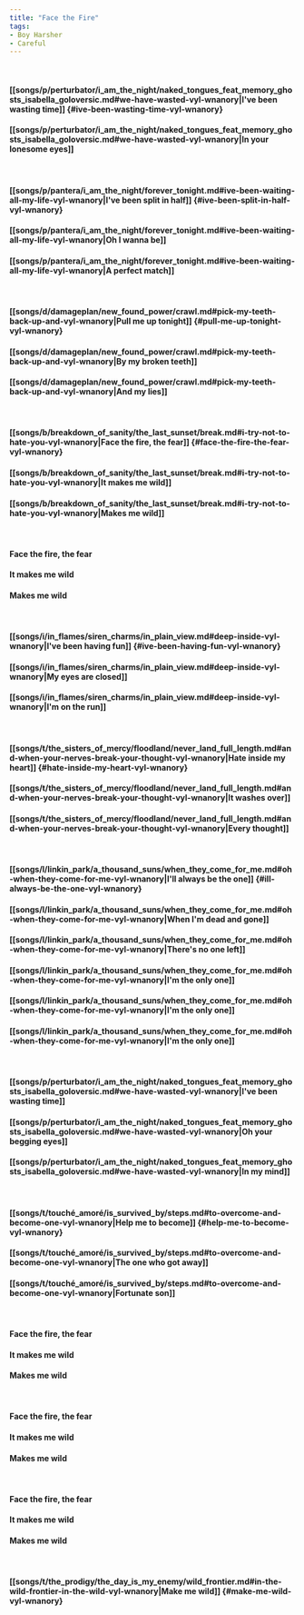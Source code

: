 ```yaml
---
title: "Face the Fire"
tags:
- Boy Harsher
- Careful
---
```

&nbsp;
#### [[songs/p/perturbator/i_am_the_night/naked_tongues_feat_memory_ghosts_isabella_goloversic.md#we-have-wasted-vyl-wnanory|I've been wasting time]] {#ive-been-wasting-time-vyl-wnanory}
#### [[songs/p/perturbator/i_am_the_night/naked_tongues_feat_memory_ghosts_isabella_goloversic.md#we-have-wasted-vyl-wnanory|In your lonesome eyes]]
&nbsp;
#### [[songs/p/pantera/i_am_the_night/forever_tonight.md#ive-been-waiting-all-my-life-vyl-wnanory|I've been split in half]] {#ive-been-split-in-half-vyl-wnanory}
#### [[songs/p/pantera/i_am_the_night/forever_tonight.md#ive-been-waiting-all-my-life-vyl-wnanory|Oh I wanna be]]
#### [[songs/p/pantera/i_am_the_night/forever_tonight.md#ive-been-waiting-all-my-life-vyl-wnanory|A perfect match]]
&nbsp;
#### [[songs/d/damageplan/new_found_power/crawl.md#pick-my-teeth-back-up-and-vyl-wnanory|Pull me up tonight]] {#pull-me-up-tonight-vyl-wnanory}
#### [[songs/d/damageplan/new_found_power/crawl.md#pick-my-teeth-back-up-and-vyl-wnanory|By my broken teeth]]
#### [[songs/d/damageplan/new_found_power/crawl.md#pick-my-teeth-back-up-and-vyl-wnanory|And my lies]]
&nbsp;
#### [[songs/b/breakdown_of_sanity/the_last_sunset/break.md#i-try-not-to-hate-you-vyl-wnanory|Face the fire, the fear]] {#face-the-fire-the-fear-vyl-wnanory}
#### [[songs/b/breakdown_of_sanity/the_last_sunset/break.md#i-try-not-to-hate-you-vyl-wnanory|It makes me wild]]
#### [[songs/b/breakdown_of_sanity/the_last_sunset/break.md#i-try-not-to-hate-you-vyl-wnanory|Makes me wild]]
&nbsp;
#### Face the fire, the fear
#### It makes me wild
#### Makes me wild
&nbsp;
#### [[songs/i/in_flames/siren_charms/in_plain_view.md#deep-inside-vyl-wnanory|I've been having fun]] {#ive-been-having-fun-vyl-wnanory}
#### [[songs/i/in_flames/siren_charms/in_plain_view.md#deep-inside-vyl-wnanory|My eyes are closed]]
#### [[songs/i/in_flames/siren_charms/in_plain_view.md#deep-inside-vyl-wnanory|I'm on the run]]
&nbsp;
#### [[songs/t/the_sisters_of_mercy/floodland/never_land_full_length.md#and-when-your-nerves-break-your-thought-vyl-wnanory|Hate inside my heart]] {#hate-inside-my-heart-vyl-wnanory}
#### [[songs/t/the_sisters_of_mercy/floodland/never_land_full_length.md#and-when-your-nerves-break-your-thought-vyl-wnanory|It washes over]]
#### [[songs/t/the_sisters_of_mercy/floodland/never_land_full_length.md#and-when-your-nerves-break-your-thought-vyl-wnanory|Every thought]]
&nbsp;
#### [[songs/l/linkin_park/a_thousand_suns/when_they_come_for_me.md#oh-when-they-come-for-me-vyl-wnanory|I'll always be the one]] {#ill-always-be-the-one-vyl-wnanory}
#### [[songs/l/linkin_park/a_thousand_suns/when_they_come_for_me.md#oh-when-they-come-for-me-vyl-wnanory|When I'm dead and gone]]
#### [[songs/l/linkin_park/a_thousand_suns/when_they_come_for_me.md#oh-when-they-come-for-me-vyl-wnanory|There's no one left]]
#### [[songs/l/linkin_park/a_thousand_suns/when_they_come_for_me.md#oh-when-they-come-for-me-vyl-wnanory|I'm the only one]]
#### [[songs/l/linkin_park/a_thousand_suns/when_they_come_for_me.md#oh-when-they-come-for-me-vyl-wnanory|I'm the only one]]
#### [[songs/l/linkin_park/a_thousand_suns/when_they_come_for_me.md#oh-when-they-come-for-me-vyl-wnanory|I'm the only one]]
&nbsp;
#### [[songs/p/perturbator/i_am_the_night/naked_tongues_feat_memory_ghosts_isabella_goloversic.md#we-have-wasted-vyl-wnanory|I've been wasting time]]
#### [[songs/p/perturbator/i_am_the_night/naked_tongues_feat_memory_ghosts_isabella_goloversic.md#we-have-wasted-vyl-wnanory|Oh your begging eyes]]
#### [[songs/p/perturbator/i_am_the_night/naked_tongues_feat_memory_ghosts_isabella_goloversic.md#we-have-wasted-vyl-wnanory|In my mind]]
&nbsp;
#### [[songs/t/touché_amoré/is_survived_by/steps.md#to-overcome-and-become-one-vyl-wnanory|Help me to become]] {#help-me-to-become-vyl-wnanory}
#### [[songs/t/touché_amoré/is_survived_by/steps.md#to-overcome-and-become-one-vyl-wnanory|The one who got away]]
#### [[songs/t/touché_amoré/is_survived_by/steps.md#to-overcome-and-become-one-vyl-wnanory|Fortunate son]]
&nbsp;
#### Face the fire, the fear
#### It makes me wild
#### Makes me wild
&nbsp;
#### Face the fire, the fear
#### It makes me wild
#### Makes me wild
&nbsp;
#### Face the fire, the fear
#### It makes me wild
#### Makes me wild
&nbsp;
#### [[songs/t/the_prodigy/the_day_is_my_enemy/wild_frontier.md#in-the-wild-frontier-in-the-wild-vyl-wnanory|Make me wild]] {#make-me-wild-vyl-wnanory}

